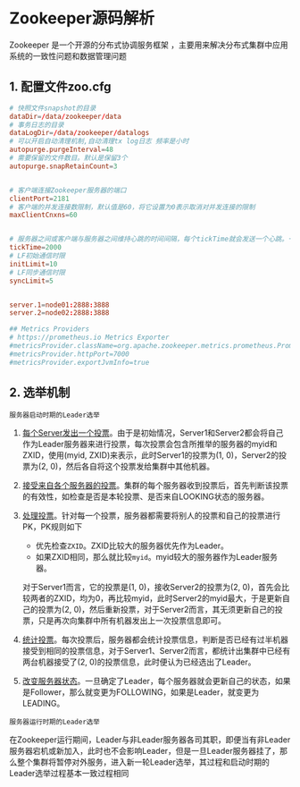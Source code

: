 # Zookeeper源码解析

Zookeeper 是一个开源的分布式协调服务框架 ，主要用来解决分布式集群中应用系统的一致性问题和数据管理问题

## 1. 配置文件zoo.cfg

```conf
# 快照文件snapshot的目录
dataDir=/data/zookeeper/data
# 事务日志的目录
dataLogDir=/data/zookeeper/datalogs
# 可以开启自动清理机制,自动清理tx log日志 频率是小时
autopurge.purgeInterval=48
# 需要保留的文件数目。默认是保留3个
autopurge.snapRetainCount=3 


# 客户端连接Zookeeper服务器的端口
clientPort=2181
# 客户端的并发连接数限制，默认值是60，将它设置为0表示取消对并发连接的限制
maxClientCnxns=60


# 服务器之间或客户端与服务器之间维持心跳的时间间隔，每个tickTime就会发送一个心跳。一个标准时间单元。所有时间都是以这个时间单元为基础，进行整数倍配置的。例如，session的最小超时时间是2*tickTime。
tickTime=2000
# LF初始通信时限
initLimit=10
# LF同步通信时限
syncLimit=5


server.1=node01:2888:3888
server.2=node02:2888:3888

## Metrics Providers
# https://prometheus.io Metrics Exporter
#metricsProvider.className=org.apache.zookeeper.metrics.prometheus.PrometheusMetricsProvider
#metricsProvider.httpPort=7000
#metricsProvider.exportJvmInfo=true

```


## 2. 选举机制

`服务器启动时期的Leader选举`
1. [每个Server发出一个投票]()。由于是初始情况，Server1和Server2都会将自己作为Leader服务器来进行投票，每次投票会包含所推举的服务器的myid和ZXID，使用(myid, ZXID)来表示，此时Server1的投票为(1, 0)，Server2的投票为(2, 0)，然后各自将这个投票发给集群中其他机器。
2. [接受来自各个服务器的投票]()。集群的每个服务器收到投票后，首先判断该投票的有效性，如检查是否是本轮投票、是否来自LOOKING状态的服务器。
3. [处理投票]()。针对每一个投票，服务器都需要将别人的投票和自己的投票进行PK，PK规则如下
    - 优先检查`ZXID`。ZXID比较大的服务器优先作为Leader。
    - 如果ZXID相同，那么就比较`myid`。myid较大的服务器作为Leader服务器。

    对于Server1而言，它的投票是(1, 0)，接收Server2的投票为(2, 0)，首先会比较两者的ZXID，均为0，再比较myid，此时Server2的myid最大，于是更新自己的投票为(2, 0)，然后重新投票，对于Server2而言，其无须更新自己的投票，只是再次向集群中所有机器发出上一次投票信息即可。
4. [统计投票]()。每次投票后，服务器都会统计投票信息，判断是否已经有过半机器接受到相同的投票信息，对于Server1、Server2而言，都统计出集群中已经有两台机器接受了(2, 0)的投票信息，此时便认为已经选出了Leader。
5. [改变服务器状态]()。一旦确定了Leader，每个服务器就会更新自己的状态，如果是Follower，那么就变更为FOLLOWING，如果是Leader，就变更为LEADING。 

`服务器运行时期的Leader选举`

在Zookeeper运行期间，Leader与非Leader服务器各司其职，即便当有非Leader服务器宕机或新加入，此时也不会影响Leader，但是一旦Leader服务器挂了，那么整个集群将暂停对外服务，进入新一轮Leader选举，其过程和启动时期的Leader选举过程基本一致过程相同